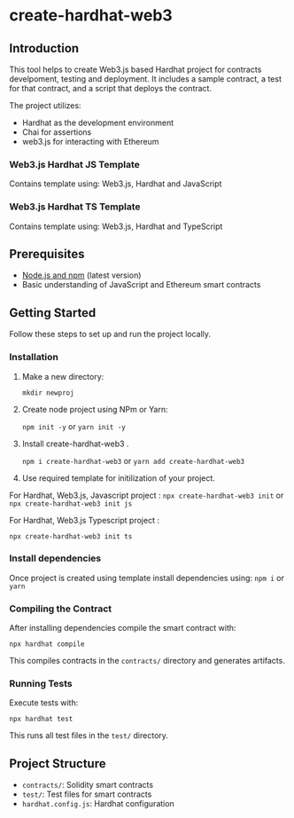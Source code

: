 # create-hardhat-web3

## Introduction

This tool helps to create Web3.js based Hardhat project for contracts develpoment, testing and deployment. It includes a sample contract, a test for that contract, and a script that deploys the contract.

The project utilizes:
- Hardhat as the development environment
- Chai for assertions
- web3.js for interacting with Ethereum

### Web3.js Hardhat JS Template
Contains template using: Web3.js, Hardhat and JavaScript

### Web3.js Hardhat TS Template
Contains template using: Web3.js, Hardhat and TypeScript

## Prerequisites

- [Node.js and npm](https://nodejs.org/en/download/) (latest version)
- Basic understanding of JavaScript and Ethereum smart contracts

## Getting Started

Follow these steps to set up and run the project locally.

### Installation

1. Make a new directory:
   
   `mkdir newproj`

2. Create node project using NPm or Yarn:
   
   `npm init -y` or
   `yarn init -y`

3. Install create-hardhat-web3 .

   `npm i create-hardhat-web3` or
   `yarn add create-hardhat-web3`

4. Use required template for initilization of your project.

For Hardhat, Web3.js, Javascript project :
   `npx create-hardhat-web3 init` or
   `npx create-hardhat-web3 init js`

For Hardhat, Web3.js Typescript project :

   `npx create-hardhat-web3 init ts`

### Install dependencies
Once project is created using template install dependencies using:
   `npm i` or `yarn`

### Compiling the Contract

After installing dependencies compile the smart contract with:

`npx hardhat compile`

This compiles contracts in the `contracts/` directory and generates artifacts.

### Running Tests

Execute tests with:

`npx hardhat test`

This runs all test files in the `test/` directory.

## Project Structure

- `contracts/`: Solidity smart contracts
- `test/`: Test files for smart contracts
- `hardhat.config.js`: Hardhat configuration
